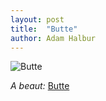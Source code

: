 ```yaml
---
layout: post
title:  "Butte"
author: Adam Halbur
---
```


![Butte](https://live.staticflickr.com/65535/49741873348_9c428c7b3a_h.jpg)

*A beaut:* [Butte][butte-link]

[butte-link]: https://www.youtube.com/watch?v=0AK3o387lsc
